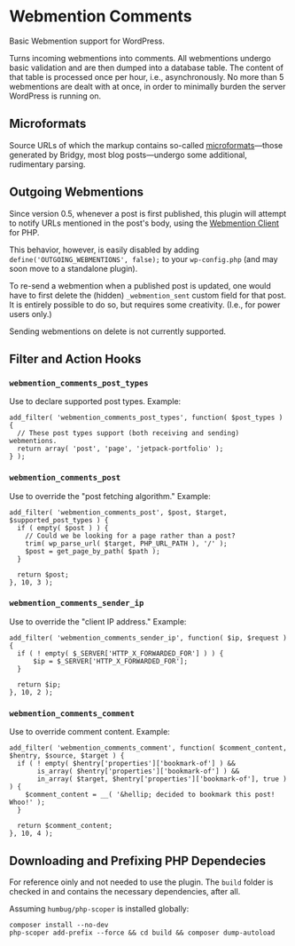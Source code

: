 # Webmention Comments
Basic Webmention support for WordPress.

Turns incoming webmentions into comments. All webmentions undergo basic validation and are then dumped into a database table. The content of that table is processed once per hour, i.e., asynchronously. No more than 5 webmentions are dealt with at once, in order to minimally burden the server WordPress is running on.

## Microformats
Source URLs of which the markup contains so-called [microformats](http://microformats.org/)—those generated by Bridgy, most blog posts—undergo some additional, rudimentary parsing.

## Outgoing Webmentions
Since version 0.5, whenever a post is first published, this plugin will attempt to notify URLs mentioned in the post's body, using the [Webmention Client](https://github.com/indieweb/mention-client-php) for PHP.

This behavior, however, is easily disabled by adding `define('OUTGOING_WEBMENTIONS', false);` to your `wp-config.php` (and may soon move to a standalone plugin).

To re-send a webmention when a published post is updated, one would have to first delete the (hidden) `_webmention_sent` custom field for that post. It is entirely possible to do so, but requires some creativity. (I.e., for power users only.)

Sending webmentions on delete is not currently supported.

## Filter and Action Hooks
### `webmention_comments_post_types`
Use to declare supported post types. Example:
```
add_filter( 'webmention_comments_post_types', function( $post_types ) {
  // These post types support (both receiving and sending) webmentions.
  return array( 'post', 'page', 'jetpack-portfolio' );
} );
```

### `webmention_comments_post`
Use to override the "post fetching algorithm." Example:
```
add_filter( 'webmention_comments_post', $post, $target, $supported_post_types ) {
  if ( empty( $post ) ) {
    // Could we be looking for a page rather than a post?
    trim( wp_parse_url( $target, PHP_URL_PATH ), '/' );
    $post = get_page_by_path( $path );
  }

  return $post;
}, 10, 3 );
```

### `webmention_comments_sender_ip`
Use to override the "client IP address." Example:
```
add_filter( 'webmention_comments_sender_ip', function( $ip, $request ) {
  if ( ! empty( $_SERVER['HTTP_X_FORWARDED_FOR'] ) ) {
      $ip = $_SERVER['HTTP_X_FORWARDED_FOR'];
  }

  return $ip;
}, 10, 2 );
```

### `webmention_comments_comment`
Use to override comment content. Example:
```
add_filter( 'webmention_comments_comment', function( $comment_content, $hentry, $source, $target ) {
  if ( ! empty( $hentry['properties']['bookmark-of'] ) &&
       is_array( $hentry['properties']['bookmark-of'] ) &&
       in_array( $target, $hentry['properties']['bookmark-of'], true ) ) {
    $comment_content = __( '&hellip; decided to bookmark this post! Whoo!' );
  }

  return $comment_content;
}, 10, 4 );
```
## Downloading and Prefixing PHP Dependecies
For reference oinly and not needed to use the plugin. The `build` folder is checked in and contains the necessary dependencies, after all.

Assuming `humbug/php-scoper` is installed globally:
```
composer install --no-dev
php-scoper add-prefix --force && cd build && composer dump-autoload
```
